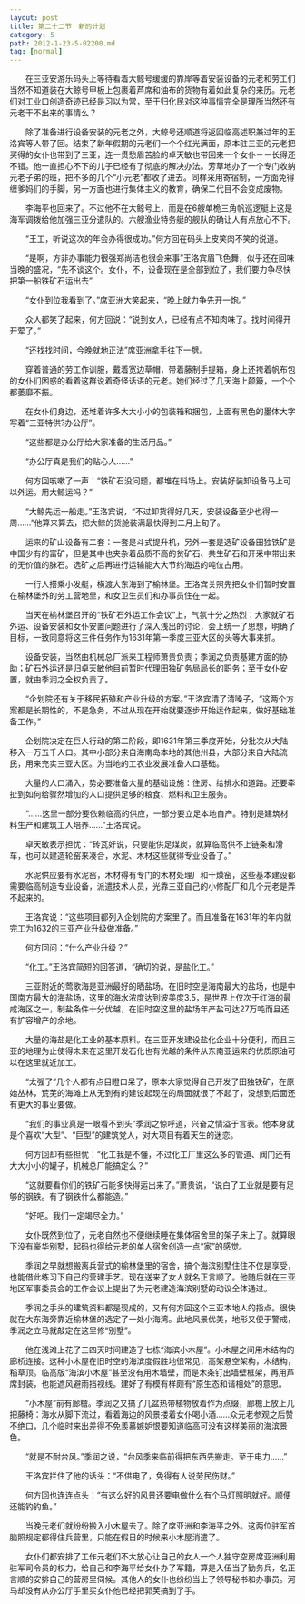 ```yaml
---
layout: post
title: 第二十二节　新的计划
category: 5
path: 2012-1-23-5-02200.md
tag: [normal]
---
```


　　在三亚安游乐码头上等待看着大鲸号缓缓的靠岸等着安装设备的元老和劳工们当然不知道装在大鲸号甲板上包裹着芦席和油布的货物有着如此复杂的来历。元老们对工业口创造奇迹已经是习以为常，至于归化民对这种事情完全是理所当然还有元老干不出来的事情么？

　　除了准备进行设备安装的元老之外，大鲸号还顺道将返回临高述职兼过年的王洛宾等人带了回。结束了新年假期的元老们一个个红光满面，原本驻三亚的元老把买得的女仆也带到了三亚，连一贯愁眉苦脸的卓天敏也带回来一个女仆－－长得还不错。他一直担心不下的儿子已经有了彻底的解决办法。芳草地办了一个专门收纳元老子弟的班，把不多的几个“小元老”都收了进去。同样采用寄宿制，一方面免得缠爹妈们的手脚，另一方面也进行集体主义的教育，确保二代目不会变成废物。

　　李海平也回来了。不过他不在大鲸号上，而是在6艘单桅三角帆巡逻艇上这是海军调拨给他加强三亚分遣队的。六艘渔业特务艇的舰队的确让人有点放心不下。

　　“王工，听说这次的年会办得很成功。”何方回在码头上皮笑肉不笑的说道。

　　“是啊，方非办事能力很强郑尚洁也很会来事”王洛宾眉飞色舞，似乎还在回味当晚的盛况，“先不谈这个。女仆，不，设备现在是全部到位了，我们要力争尽快把第一船铁矿石运出去”

　　“女仆到位我看到了。”席亚洲大笑起来，“晚上就力争先开一炮。”

　　众人都笑了起来，何方回说：“说到女人，已经有点不知肉味了。找时间得开开荤了。”

　　“还找找时间，今晚就地正法”席亚洲拿手往下一劈。

　　穿着普通的劳工作训服，戴着宽边草帽，带着藤制手提箱，身上还挎着帆布包的女仆们困惑的看着这群说着奇怪话语的元老。她们经过了几天海上颠簸，一个个都萎靡不振。

　　在女仆们身边，还堆着许多大大小小的包装箱和捆包，上面有黑色的墨体大字写着“三亚特供?办公厅”。

　　“这些都是办公厅给大家准备的生活用品。”

　　“办公厅真是我们的贴心人……”

　　何方回咳嗽了一声：“铁矿石没问题，都堆在料场上。安装好装卸设备马上可以外运。用大鲸运吗？”

　　“大鲸先运一船走。”王洛宾说，“不过卸货得好几天，安装设备至少也得一周……”他算来算去，把大鲸的货舱装满最快得到二月上旬了。

　　运来的矿山设备有二套：一套是斗式提升机，另外一套是选矿设备田独铁矿是中国少有的富矿，但是其中也夹杂着品质不高的贫矿石、共生矿石和开采中带出来的无价值的脉石。选矿之后再进行运输能大大节约海运的吨位占用。

　　一行人搭乘小发艇，横渡大东海到了榆林堡。王洛宾关照先把女仆们暂时安置在榆林堡外的劳工营地里，和女卫生员们和办事员住在一起。

　　当天在榆林堡召开的“铁矿石外运工作会议”上，气氛十分之热烈：大家就矿石外运、设备安装和女仆安置问题进行了深入浅出的讨论，会上统一了思想，明确了目标，一致同意将这三件任务作为1631年第一季度三亚大区的头等大事来抓。

　　设备安装，当然由机械总厂派来工程师萧贵负责；季润之负责基建方面的协助；矿石外运还是归卓天敏他目前暂时代理田独矿务局局长的职务；至于女仆安置，就由季润之全权负责了。

　　“企划院还有关于移民拓殖和产业升级的方案。”王洛宾清了清嗓子，“这两个方案都是长期性的，不是急务，不过从现在开始就要逐步开始运作起来，做好基础准备工作。”

　　企划院决定在巨人行动的第二阶段，即1631年第三季度开始，分批次从大陆移入一万五千人口。其中小部分来自海南岛本地的其他州县，大部分来自大陆流民，用来充实三亚大区。为当地的工农业发展准备人口基础。

　　大量的人口涌入，势必要准备大量的基础设施：住房、给排水和道路。还要牵扯到如何给骤然增加的人口提供足够的粮食、燃料和卫生服务。

　　“……这里一部分要依赖临高的供应，一部分要立足本地自产。特别是建筑材料生产和建筑工人培养……”王洛宾说。

　　卓天敏表示担忧：“砖瓦好说，只要能供足煤炭，就算临高供不上链条和滑车，也可以建造轮窑来凑合，水泥、木材这些就得专业设备了。”

　　水泥供应要有水泥窑，木材得有专门的木材处理厂和干燥窑，这些基本建设都需要临高制造专业设备，派遣技术人员，光靠三亚自己的小修配厂和几个元老是弄不起来的。

　　王洛宾说：“这些项目都列入企划院的方案里了。而且准备在1631年的年内就完工为1632的三亚产业升级做准备。”

　　何方回问：“什么产业升级？”

　　“化工。”王洛宾简短的回答道，“确切的说，是盐化工。”

　　三亚附近的莺歌海是亚洲最好的晒盐场。在旧时空是海南最大的盐场，也是中国南方最大的海盐场，这里的海水浓度达到波美度3.5，是世界上仅次于红海的最咸海区之一，制盐条件十分优越，在旧时空这里的盐场年产盐可达27万吨而且还有扩容增产的余地。

　　大量的海盐是化工业的基本原料。在三亚开发建设盐化企业十分便利，而且三亚的地理为止使得未来在这里开发石化也有优越的条件从东南亚运来的优质原油可以在这里就近加工。

　　“太强了”几个人都有点目瞪口呆了，原本大家觉得自己开发了田独铁矿，在原始丛林，荒芜的海滩上从无到有的建设起现在的局面就很了不起了，没想到后面还有更大的事业要做。

　　“我们的事业真是一眼看不到头”季润之惊呼道，兴奋之情溢于言表。他本身就是个喜欢“大型”、“巨型”的建筑党人，对大项目有着天生的迷恋。

　　何方回却有些担忧：“化工我是不懂，不过化工厂里这么多的管道、阀门还有大大小小的罐子，机械总厂能搞定么？”

　　“这就要看你们的铁矿石能多快得运出来了。”萧贵说，“说白了工业就是要有足够的钢铁。有了钢铁什么都能造。”

　　“好吧。我们一定竭尽全力。”

　　女仆既然到位了，元老自然也不便继续睡在集体宿舍里的架子床上了。就算眼下没有豪华别墅，起码也得给元老的单人宿舍创造一点“家”的感觉。

　　季润之早就想搬离兵营式的榆林堡里的宿舍，搞个海滨别墅住住不仅是享受，也能借此练习下自己的营建手艺。现在送来了女人就名正言顺了。他随后就在三亚地区军事委员会的工作会议上提出了为元老建造海滨别墅的动议全体通过。

　　季润之手头的建筑资料都是现成的，又有何方回这个三亚本地人的指点。很快就在大东海旁靠近榆林堡的选定了一处小海湾。此地风景优美，地形又便于警戒，季润之立马就敲定在这里修“别墅”。

　　他在浅滩上花了三四天时间建造了七栋“海滨小木屋”。小木屋之间用木结构的廊桥连接。这种小木屋在旧时空的海滨度假胜地很常见，高架悬空架构，木结构，稻草顶。临高版“海滨小木屋”甚至没有用木墙壁，而是木条钉出墙壁框架，再用芦席封装，也能遮风避雨挡视线。建好了有模有样颇有“原生态和谐相处”的意思。

　　“小木屋”前有廊檐。季润之又搞了几盆热带植物放着作为点缀，廊檐上放上几把藤椅：海水从脚下流过，看着海边的风景搂着女仆喝小酒……众元老参观之后赞不绝口，几个临时来出差得不免羡慕嫉妒恨要知道临高可没有这样美丽的海滨景色。

　　“就是不耐台风。”季润之说，“台风季来临前得把东西先搬走。至于电力……”

　　王洛宾拦住了他的话头：“不供电了，免得有人说劳民伤财。”

　　何方回也连连点头：“有这么好的风景还要电做什么有个马灯照明就好。顺便还能钓钓鱼。”

　　当晚元老们就纷纷搬入小木屋去了。除了席亚洲和李海平之外。这两位驻军首脑照规定都得住兵营里，只能在假日的时候来小木屋消遣了。

　　女仆们都安排了工作元老们不大放心让自己的女人一个人独守空房席亚洲利用驻军司令员的权力，给自己和李海平给女仆办了军籍，算是入伍当了勤务兵，名正言顺的安排自己的营房里伺候。其他人的女仆也纷纷当上了领导秘书和办事员。河马却没有从办公厅手里买女仆他已经把郭芙搞到了手。